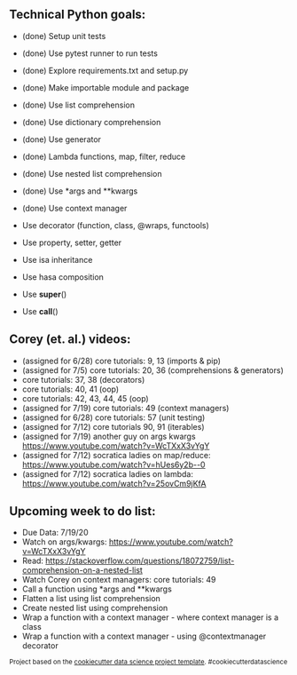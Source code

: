 ## Technical Python goals:
- (done) Setup unit tests
- (done) Use pytest runner to run tests
- (done) Explore requirements.txt and setup.py
- (done) Make importable module and package
- (done) Use list comprehension
- (done) Use dictionary comprehension
- (done) Use generator
- (done) Lambda functions, map, filter, reduce
- (done) Use nested list comprehension
- (done) Use *args and **kwargs
- (done) Use context manager

- Use decorator (function, class, @wraps, functools)
- Use property, setter, getter

- Use isa inheritance
- Use hasa composition
- Use __super__()
- Use __call__()

## Corey (et. al.) videos:
- (assigned for 6/28) core tutorials: 9, 13  (imports & pip)
- (assigned for 7/5)  core tutorials:  20, 36 (comprehensions & generators)
- core tutorials:  37, 38 (decorators)
- core tutorials:  40, 41 (oop)
- core tutorials:  42, 43, 44, 45 (oop)
- (assigned for 7/19) core tutorials:  49 (context managers)
- (assigned for 6/28) core tutorials:  57 (unit testing)
- (assigned for 7/12)  core tutorials 90, 91 (iterables)
- (assigned for 7/19) another guy on args kwargs https://www.youtube.com/watch?v=WcTXxX3vYgY
- (assigned for 7/12) socratica ladies on map/reduce:  https://www.youtube.com/watch?v=hUes6y2b--0
- (assigned for 7/12) socratica ladies on lambda:  https://www.youtube.com/watch?v=25ovCm9jKfA

## Upcoming week to do list:
- Due Data:  7/19/20
- Watch on args/kwargs:  https://www.youtube.com/watch?v=WcTXxX3vYgY
- Read:  https://stackoverflow.com/questions/18072759/list-comprehension-on-a-nested-list
- Watch Corey on context managers:  core tutorials:  49
- Call a function using *args and **kwargs
- Flatten a list using list comprehension
- Create nested list using comprehension
- Wrap a function with a context manager - where context manager is a class
- Wrap a function with a context manager - using @contextmanager decorator



<p><small>Project based on the <a target="_blank" href="https://drivendata.github.io/cookiecutter-data-science/">cookiecutter data science project template</a>. #cookiecutterdatascience</small></p>
